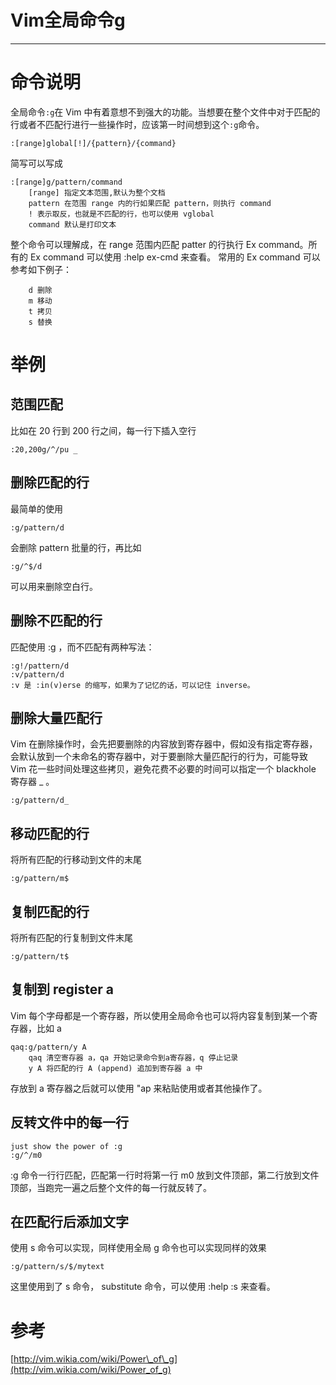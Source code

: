 # Vim全局命令g

---

# 命令说明

全局命令`:g`在 Vim 中有着意想不到强大的功能。当想要在整个文件中对于匹配的行或者不匹配行进行一些操作时，应该第一时间想到这个`:g`命令。

```
:[range]global[!]/{pattern}/{command}
```

简写可以写成

```
:[range]g/pattern/command
    [range] 指定文本范围,默认为整个文档
    pattern 在范围 range 内的行如果匹配 pattern，则执行 command
    ! 表示取反，也就是不匹配的行，也可以使用 vglobal
    command 默认是打印文本
```

整个命令可以理解成，在 range 范围内匹配 patter 的行执行 Ex command。所有的 Ex command 可以使用 :help ex-cmd 来查看。
常用的 Ex command 可以参考如下例子：

```
    d 删除
    m 移动
    t 拷贝
    s 替换
```

# 举例

## 范围匹配

比如在 20 行到 200 行之间，每一行下插入空行

```
:20,200g/^/pu _
```

## 删除匹配的行

最简单的使用

```
:g/pattern/d
```

会删除 pattern 批量的行，再比如

```
:g/^$/d
```

可以用来删除空白行。

## 删除不匹配的行

匹配使用 :g ，而不匹配有两种写法：

```
:g!/pattern/d
:v/pattern/d
:v 是 :in(v)erse 的缩写，如果为了记忆的话，可以记住 inverse。
```

## 删除大量匹配行

Vim 在删除操作时，会先把要删除的内容放到寄存器中，假如没有指定寄存器，会默认放到一个未命名的寄存器中，对于要删除大量匹配行的行为，可能导致 Vim 花一些时间处理这些拷贝，避免花费不必要的时间可以指定一个 blackhole 寄存器 _ 。

```
:g/pattern/d_
```

## 移动匹配的行

将所有匹配的行移动到文件的末尾

```
:g/pattern/m$
```

## 复制匹配的行

将所有匹配的行复制到文件末尾

```
:g/pattern/t$
```

## 复制到 register a

Vim 每个字母都是一个寄存器，所以使用全局命令也可以将内容复制到某一个寄存器，比如 a

```
qaq:g/pattern/y A
    qaq 清空寄存器 a，qa 开始记录命令到a寄存器，q 停止记录
    y A 将匹配的行 A (append) 追加到寄存器 a 中
```

存放到 a 寄存器之后就可以使用 "ap 来粘贴使用或者其他操作了。

## 反转文件中的每一行

```
just show the power of :g
:g/^/m0
```

:g 命令一行行匹配，匹配第一行时将第一行 m0 放到文件顶部，第二行放到文件顶部，当跑完一遍之后整个文件的每一行就反转了。

## 在匹配行后添加文字

使用 s 命令可以实现，同样使用全局 g 命令也可以实现同样的效果

```
:g/pattern/s/$/mytext
```

这里使用到了 s 命令， substitute 命令，可以使用 :help :s 来查看。

# 参考
[http://vim.wikia.com/wiki/Power\_of\_g](http://vim.wikia.com/wiki/Power_of_g)

